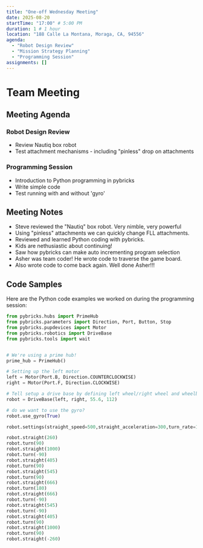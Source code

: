 ```yaml
---
title: "One-off Wednesday Meeting"
date: 2025-08-20
startTime: "17:00" # 5:00 PM
duration: 1 # 1 hour
location: "188 Calle La Montana, Moraga, CA, 94556"
agenda:
  - "Robot Design Review"
  - "Mission Strategy Planning"
  - "Programming Session"
assignments: []
---
```


# Team Meeting

## Meeting Agenda

### Robot Design Review
- Review Nautiq box robot 
- Test attachment mechanisms - including "pinless" drop on attachments

### Programming Session
- Introduction to Python programming in pybricks
- Write simple code
- Test running with and without 'gyro'

## Meeting Notes
- Steve reviewed the "Nautiq" box robot. Very nimble, very powerful
- Using "pinless" attachments we can quickly change FLL attachments. 
- Reviewed and learned Python coding with pybricks. 
- Kids are nethusiastic about continuing!
- Saw how pybricks can make auto incrementing program selection
- Asher was team coder! He wrote code to traverse the game board.
- Also wrote code to come back again. Well done Asher!!!

## Code Samples

Here are the Python code examples we worked on during the programming session:

```python
from pybricks.hubs import PrimeHub
from pybricks.parameters import Direction, Port, Button, Stop
from pybricks.pupdevices import Motor
from pybricks.robotics import DriveBase
from pybricks.tools import wait


# We're using a prime hub!
prime_hub = PrimeHub()

# Setting up the left motor
left = Motor(Port.B, Direction.COUNTERCLOCKWISE)
right = Motor(Port.F, Direction.CLOCKWISE)

# Tell setup a drive base by defining left wheel/right wheel and wheelbase sizes
robot = DriveBase(left, right, 55.6, 112)

# do we want to use the gyro?
robot.use_gyro(True)

robot.settings(straight_speed=500,straight_acceleration=300,turn_rate=150,turn_acceleration=300)

robot.straight(260)
robot.turn(90)
robot.straight(1000)
robot.turn(-90)
robot.straight(405)
robot.turn(90)
robot.straight(545)
robot.turn(90)
robot.straight(666)
robot.turn(180)
robot.straight(666)
robot.turn(-90)
robot.straight(545)
robot.turn(-90)
robot.straight(405)
robot.turn(90)
robot.straight(1000)
robot.turn(90)
robot.straight(-260)
```
